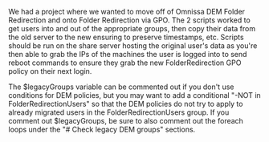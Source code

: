 We had a project where we wanted to move off of Omnissa DEM Folder Redirection and onto Folder Redirection via GPO. The 2 scripts worked to get users into and out of the appropriate groups, then copy their data from the old server to the new ensuring to preserve timestamps, etc. Scripts should be run on the share server hosting the original user's data as you're then able to grab the IPs of the machines the user is logged into to send reboot commands to ensure they grab the new FolderRedirection GPO policy on their next login.

The $legacyGroups variable can be commented out if you don't use conditions for DEM policies, but you may want to add a conditional "-NOT in FolderRedirectionUsers" so that the DEM policies do not try to apply to already migrated users in the FolderRedirectionUsers group. If you comment out $legacyGroups, be sure to also comment out the foreach loops under the "# Check legacy DEM groups" sections.
